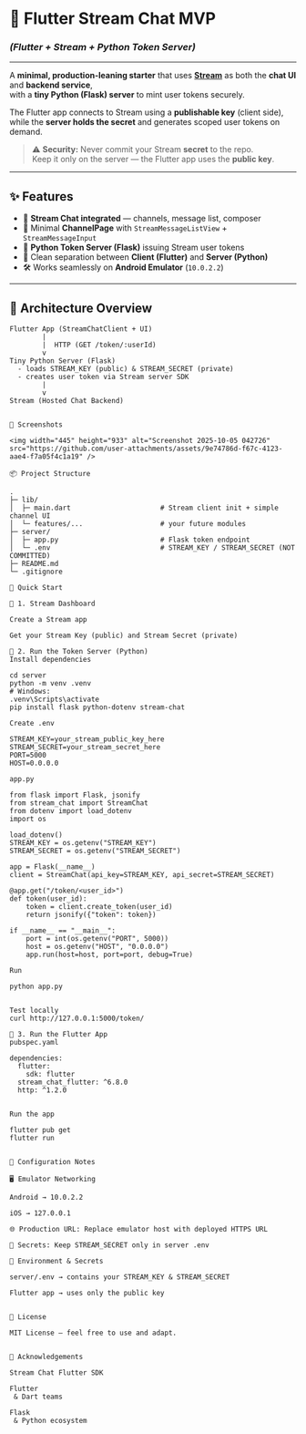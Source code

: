 # 📨 **Flutter Stream Chat MVP**
### *(Flutter + Stream + Python Token Server)*

---

A **minimal, production-leaning starter** that uses [**Stream**](https://getstream.io/) as both the **chat UI** and **backend service**,  
with a **tiny Python (Flask) server** to mint user tokens securely.

The Flutter app connects to Stream using a **publishable key** (client side),  
while the **server holds the secret** and generates scoped user tokens on demand.

> ⚠️ **Security:** Never commit your Stream **secret** to the repo.  
> Keep it only on the server — the Flutter app uses the **public key**.

---

## ✨ **Features**
- 🔌 **Stream Chat integrated** — channels, message list, composer  
- 🧪 Minimal **ChannelPage** with `StreamMessageListView` + `StreamMessageInput`  
- 🔐 **Python Token Server (Flask)** issuing Stream user tokens  
- 🧱 Clean separation between **Client (Flutter)** and **Server (Python)**  
- 🛠️ Works seamlessly on **Android Emulator** (`10.0.2.2`)

---

## 🧭 **Architecture Overview**
```text
Flutter App (StreamChatClient + UI)
        |
        |  HTTP (GET /token/:userId)
        v
Tiny Python Server (Flask)
  - loads STREAM_KEY (public) & STREAM_SECRET (private)
  - creates user token via Stream server SDK
        |
        v
Stream (Hosted Chat Backend)


📸 Screenshots

<img width="445" height="933" alt="Screenshot 2025-10-05 042726" src="https://github.com/user-attachments/assets/9e74786d-f67c-4123-aae4-f7a05f4c1a19" />

📦 Project Structure

.
├─ lib/
│  ├─ main.dart                      # Stream client init + simple channel UI
│  └─ features/...                   # your future modules
├─ server/
│  ├─ app.py                         # Flask token endpoint
│  └─ .env                           # STREAM_KEY / STREAM_SECRET (NOT COMMITTED)
├─ README.md
└─ .gitignore

🚀 Quick Start

🧩 1. Stream Dashboard

Create a Stream app

Get your Stream Key (public) and Stream Secret (private)

🧩 2. Run the Token Server (Python)
Install dependencies

cd server
python -m venv .venv
# Windows:
.venv\Scripts\activate
pip install flask python-dotenv stream-chat

Create .env

STREAM_KEY=your_stream_public_key_here
STREAM_SECRET=your_stream_secret_here
PORT=5000
HOST=0.0.0.0

app.py

from flask import Flask, jsonify
from stream_chat import StreamChat
from dotenv import load_dotenv
import os

load_dotenv()
STREAM_KEY = os.getenv("STREAM_KEY")
STREAM_SECRET = os.getenv("STREAM_SECRET")

app = Flask(__name__)
client = StreamChat(api_key=STREAM_KEY, api_secret=STREAM_SECRET)

@app.get("/token/<user_id>")
def token(user_id):
    token = client.create_token(user_id)
    return jsonify({"token": token})

if __name__ == "__main__":
    port = int(os.getenv("PORT", 5000))
    host = os.getenv("HOST", "0.0.0.0")
    app.run(host=host, port=port, debug=True)

Run

python app.py


Test locally
curl http://127.0.0.1:5000/token/

🧩 3. Run the Flutter App
pubspec.yaml

dependencies:
  flutter:
    sdk: flutter
  stream_chat_flutter: ^6.8.0
  http: ^1.2.0


Run the app

flutter pub get
flutter run


🔧 Configuration Notes

🖥️ Emulator Networking

Android → 10.0.2.2

iOS → 127.0.0.1

🌐 Production URL: Replace emulator host with deployed HTTPS URL

🔐 Secrets: Keep STREAM_SECRET only in server .env

🧹 Environment & Secrets

server/.env → contains your STREAM_KEY & STREAM_SECRET

Flutter app → uses only the public key


📄 License

MIT License — feel free to use and adapt.


🙏 Acknowledgements

Stream Chat Flutter SDK

Flutter
 & Dart teams

Flask
 & Python ecosystem
